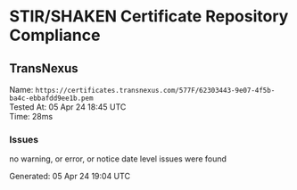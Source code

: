 # STIR/SHAKEN Certificate Repository Compliance

## TransNexus

Name: `https://certificates.transnexus.com/577F/62303443-9e07-4f5b-ba4c-ebbafdd9ee1b.pem`\
Tested At: 05 Apr 24 18:45 UTC\
Time: 28ms

### Issues

no warning, or error, or notice date level issues were found

Generated: 05 Apr 24 19:04 UTC